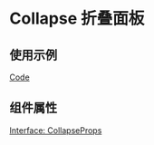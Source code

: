 # Collapse 折叠面板

<!-- 添加组件说明 -->

## 使用示例

[Code](./demo/index.tsx)

## 组件属性

[Interface: CollapseProps](./Collapse.tsx)
